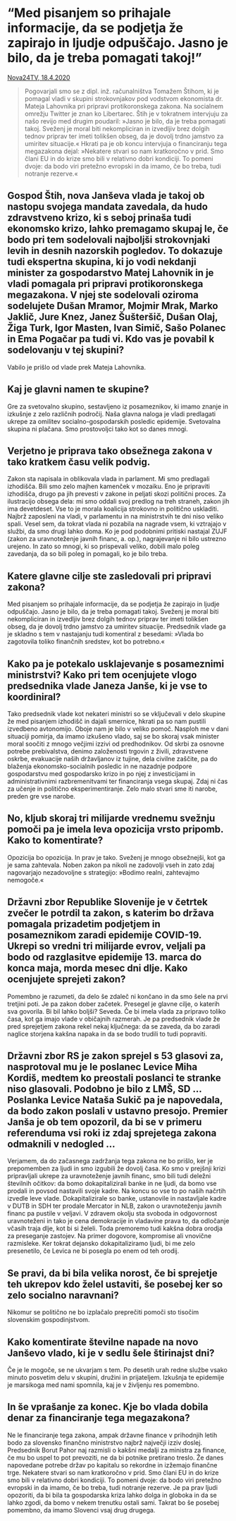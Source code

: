 # “Med pisanjem so prihajale informacije, da se podjetja že zapirajo in ljudje odpuščajo. Jasno je bilo, da je treba pomagati takoj!”

[Nova24TV, 18.4.2020](https://nova24tv.si/slovenija/politika/tomaz-stih-med-pisanjem-so-prihajale-informacije-da-se-podjetja-ze-zapirajo-in-ljudje-odpuscajo-jasno-je-bilo-da-je-treba-pomagati-takoj/)

> Pogovarjali smo se z dipl. inž. računalništva Tomažem Štihom, ki je pomagal vladi v skupini strokovnjakov pod vodstvom ekonomista dr. Mateja Lahovnika pri pripravi protikoronskega zakona. Na socialnem omrežju Twitter je znan ko Libertarec. Štih je v tokratnem intervjuju za našo revijo med drugim poudaril: »Jasno je bilo, da je treba pomagati takoj. Sveženj je moral biti nekompliciran in izvedljiv brez dolgih tednov priprav ter imeti tolikšen obseg, da je dovolj trdno jamstvo za umiritev situacije.« Hkrati pa je ob koncu intervjuja o financiranju tega megazakona dejal: »Nekatere stvari so nam kratkoročno v prid. Smo člani EU in do krize smo bili v relativno dobri kondiciji. To pomeni dvoje: da bodo viri pretežno evropski in da imamo, če bo treba, tudi notranje rezerve.«

## Gospod Štih, nova Janševa vlada je takoj ob nastopu svojega mandata zavedala, da hudo zdravstveno krizo, ki s seboj prinaša tudi ekonomsko krizo, lahko premagamo skupaj le, če bodo pri tem sodelovali najboljši strokovnjaki levih in desnih nazorskih pogledov. To dokazuje tudi ekspertna skupina, ki jo vodi nekdanji minister za gospodarstvo Matej Lahovnik in je vladi pomagala pri pripravi protikoronskega megazakona. V njej ste sodelovali oziroma sodelujete Dušan Mramor, Mojmir Mrak, Marko Jaklič, Jure Knez, Janez Šušteršič, Dušan Olaj, Žiga Turk, Igor Masten, Ivan Simič, Sašo Polanec in Ema Pogačar pa tudi vi. Kdo vas je povabil k sodelovanju v tej skupini?

Vabilo je prišlo od vlade prek Mateja Lahovnika.

## Kaj je glavni namen te skupine?

Gre za svetovalno skupino, sestavljeno iz posameznikov, ki imamo znanje in izkušnje z zelo različnih področij. Naša glavna naloga je vladi predlagati ukrepe za omilitev socialno-gospodarskih posledic epidemije. Svetovalna skupina ni plačana. Smo prostovoljci tako kot so danes mnogi.

## Verjetno je priprava tako obsežnega zakona v tako kratkem času velik podvig.

Zakon sta napisala in oblikovala vlada in parlament. Mi smo predlagali izhodišča. Bili smo zelo majhen kamenček v mozaiku. Eno je pripraviti izhodišča, drugo pa jih prevesti v zakone in peljati skozi politični proces. Za ilustracijo obsega dela: mi smo oddali svoj predlog na treh straneh, zakon jih ima devetdeset. Vse to je morala koalicija strokovno in politično uskladiti. Najbrž zaposleni na vladi, v parlamentu in na ministrstvih te dni niso veliko spali. Vesel sem, da tokrat vlada ni pozabila na nagrade vsem, ki vztrajajo v službi, da smo drugi lahko doma. Ko je pod podobnimi pritiski nastajal ZUJF (zakon za uravnoteženje javnih financ, a. op.), nagrajevanje ni bilo ustrezno urejeno. In zato so mnogi, ki so prispevali veliko, dobili malo poleg zavedanja, da so bili poleg in pomagali, ko je bilo treba.

## Katere glavne cilje ste zasledovali pri pripravi zakona?

Med pisanjem so prihajale informacije, da se podjetja že zapirajo in ljudje odpuščajo. Jasno je bilo, da je treba pomagati takoj. Sveženj je moral biti nekompliciran in izvedljiv brez dolgih tednov priprav ter imeti tolikšen obseg, da je dovolj trdno jamstvo za umiritev situacije. Predsednik vlade ga je skladno s tem v nastajanju tudi komentiral z besedami: »Vlada bo zagotovila toliko finančnih sredstev, kot bo potrebno.«

## Kako pa je potekalo usklajevanje s posameznimi ministrstvi? Kako pri tem ocenjujete vlogo predsednika vlade Janeza Janše, ki je vse to koordiniral?

Tako predsednik vlade kot nekateri ministri so se vključevali v delo skupine že med pisanjem izhodišč in dajali smernice, hkrati pa so nam pustili izvedbeno avtonomijo. Oboje nam je bilo v veliko pomoč. Nasploh me v dani situaciji pomirja, da imamo izkušeno vlado, saj se bo skoraj vsak minister moral soočiti z mnogo večjimi izzivi od predhodnikov.  Od skrbi za osnovne potrebe prebivalstva, denimo založenosti trgovin z živili, zdravstvene oskrbe, evakuacije naših državljanov iz tujine, dela civilne zaščite, pa do blaženja ekonomsko-socialnih posledic in ne nazadnje podpore gospodarstvu med gospodarsko krizo in po njej z investicijami in administrativnimi razbremenitvami ter financiranja vsega skupaj.  Zdaj ni čas za učenje in politično eksperimentiranje. Zelo malo stvari sme iti narobe, preden gre vse narobe.

## No, kljub skoraj tri milijarde vrednemu svežnju pomoči pa je imela leva opozicija vrsto pripomb. Kako to komentirate?

Opozicija bo opozicija. In prav je tako. Sveženj je mnogo obsežnejši, kot ga je sama zahtevala. Noben zakon pa nikoli ne zadovolji vseh in zato zdaj nagovarjajo nezadovoljne s strategijo: »Bodimo realni, zahtevajmo nemogoče.«

## Državni zbor Republike Slovenije je v četrtek zvečer le potrdil ta zakon, s katerim bo država pomagala prizadetim podjetjem in posameznikom zaradi epidemije COVID-19. Ukrepi so vredni tri milijarde evrov, veljali pa bodo od razglasitve epidemije 13. marca do konca maja, morda mesec dni dlje. Kako ocenjujete sprejeti zakon?

Pomembno je razumeti, da delo še zdaleč ni končano in da smo šele na prvi tretjini poti. Je pa zakon dober začetek. Presegel je glavne cilje, o katerih sva govorila. Bi bil lahko boljši? Seveda. Če bi imela vlada za pripravo toliko časa, kot ga imajo vlade v običajnih razmerah. Je pa predsednik vlade že pred sprejetjem zakona rekel nekaj ključnega: da se zaveda, da bo zaradi naglice storjena kakšna napaka in da se bodo trudili to tudi popraviti.

## Državni zbor RS je zakon sprejel s 53 glasovi za, nasprotoval mu je le poslanec Levice Miha Kordiš, medtem ko preostali poslanci te stranke niso glasovali. Podobno je bilo z LMŠ, SD … Poslanka Levice Nataša Sukič pa je napovedala, da bodo zakon poslali v ustavno presojo. Premier Janša je ob tem opozoril, da bi se v primeru referenduma vsi roki iz zdaj sprejetega zakona odmaknili v nedogled …

Verjamem, da do začasnega zadržanja tega zakona ne bo prišlo, ker je prepomemben za ljudi in smo izgubili že dovolj časa. Ko smo v prejšnji krizi pripravljali ukrepe za uravnoteženje javnih financ, smo bili tudi deležni številnih očitkov: da bomo dokapitalizirali banke in ne ljudi, da bomo vse prodali in povsod nastavili svoje kadre.  Na koncu so vse to po naših načrtih izvedle leve vlade. Dokapitalizirale so banke, ustanovile in nastavljale kadre v DUTB in SDH ter prodale Mercator in NLB, zakon o uravnoteženju javnih financ pa pustile v veljavi. V zdravem okolju sta svoboda in odgovornost uravnoteženi in tako je cena demokracije in vladavine prava to, da odločanje včasih traja dlje, kot bi si želeli. Toda premoremo tudi kakšna dobra orodja za preseganje zastojev. Na primer dogovore, kompromise ali vnovične razmisleke. Ker tokrat dejansko dokapitaliziramo ljudi, bi me zelo presenetilo, če Levica ne bi posegla po enem od teh orodij.

## Se pravi, da bi bila velika norost, če bi sprejetje teh ukrepov kdo želel ustaviti, še posebej ker so zelo socialno naravnani?

Nikomur se politično ne bo izplačalo preprečiti pomoči sto tisočim slovenskim gospodinjstvom.

## Kako komentirate številne napade na novo Janševo vlado, ki je v sedlu šele štirinajst dni?

Če je le mogoče, se ne ukvarjam s tem. Po desetih urah redne službe vsako minuto posvetim delu v skupini, družini in prijateljem. Izkušnja te epidemije je marsikoga med nami spomnila, kaj je v življenju res pomembno.

## In še vprašanje za konec. Kje bo vlada dobila denar za financiranje tega megazakona?

Ne le financiranje tega zakona, ampak državne finance v prihodnjih letih bodo za slovensko finančno ministrstvo najbrž največji izziv doslej. Predsednik Borut Pahor naj razmisli o kakšni medalji za ministra za finance, če mu bo uspel to pot prevoziti, ne da bi potnike pretirano treslo.  Že danes napovedane potrebe držav po kapitalu so rekordne in izžemajo finančne trge. Nekatere stvari so nam kratkoročno v prid. Smo člani EU in do krize smo bili v relativno dobri kondiciji. To pomeni dvoje: da bodo viri pretežno evropski in da imamo, če bo treba, tudi notranje rezerve.  Je pa prav ljudi opozoriti, da bi bila ta gospodarska kriza lahko dolga in globoka in da se lahko zgodi, da bomo v nekem trenutku ostali sami. Takrat bo še posebej pomembno, da imamo Slovenci vsaj drug drugega.